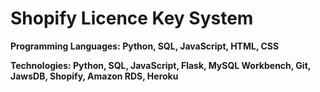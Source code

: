 <h1>Shopify Licence Key System</h1>

<p>
  <b> Programming Languages: <b> Python, SQL, JavaScript, HTML, CSS
</p>


<p>
  Technologies: Python, SQL, JavaScript, Flask, MySQL Workbench, Git, JawsDB, Shopify, Amazon RDS, Heroku
</p>

